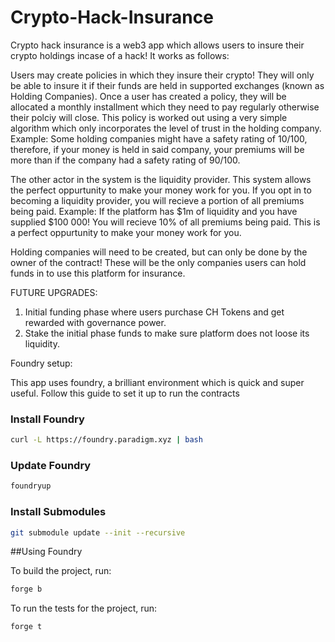 # Crypto-Hack-Insurance

Crypto hack insurance is a web3 app which allows users to insure their crypto holdings incase of a hack! It works as follows:

  Users may create policies in which they insure their crypto! They will only be able to insure it if their funds are held in supported 
  exchanges (known as Holding Companies). Once a user has created a policy, they will be allocated a monthly installment which they need
  to pay regularly otherwise their polciy will close. This policy is worked out using a very simple algorithm which only incorporates the 
  level of trust in the holding company. Example: Some holding companies might have a safety rating of 10/100, therefore, if your money is
  held in said company, your premiums will be more than if the company had a safety rating of 90/100.
  
  The other actor in the system is the liquidity provider. This system allows the perfect oppurtunity to make your money work for you. If you
  opt in to becoming a liquidity provider, you will recieve a portion of all premiums being paid. Example: If the platform has $1m of liquidity
  and you have supplied $100 000! You will recieve 10% of all premiums being paid. This is a perfect oppurtunity to make your money work for you.
  
  Holding companies will need to be created, but can only be done by the owner of the contract! These will be the only companies users can hold 
  funds in to use this platform for insurance.
  
  FUTURE UPGRADES:
  
  1. Initial funding phase where users purchase CH Tokens and get rewarded with governance power.
  2. Stake the initial phase funds to make sure platform does not loose its liquidity.
  
Foundry setup:

  This app uses foundry, a brilliant environment which is quick and super useful. Follow this guide to set it up to run the contracts
  
  ### Install Foundry

  ```zsh
  curl -L https://foundry.paradigm.xyz | bash
  ```

  ### Update Foundry

  ```zsh
  foundryup
  ```

  ### Install Submodules

  ```zsh
  git submodule update --init --recursive
  ```
  
  ##Using Foundry
  
  To build the project, run:
  
  ```zsh
  forge b
  ```
  
  To run the tests for the project, run:
  
  ```zsh
  forge t
  ```
